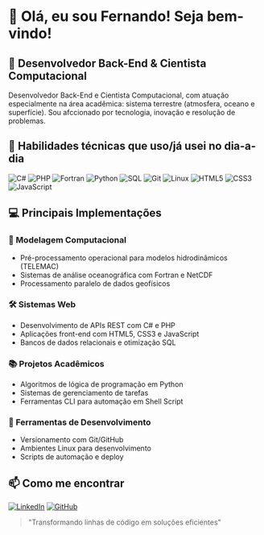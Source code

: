# 👋 Olá, eu sou Fernando! Seja bem-vindo!

## 🚀 Desenvolvedor Back-End & Cientista Computacional

Desenvolvedor Back-End e Cientista Computacional, com atuação especialmente na área acadêmica: sistema terrestre (atmosfera, oceano e superfície). Sou afccionado por tecnologia, inovação e resolução de problemas.


## 🚀 Habilidades técnicas que uso/já usei no dia-a-dia

![C#](https://img.shields.io/badge/C%23-239120?style=for-the-badge&logo=c-sharp&logoColor=white)
![PHP](https://img.shields.io/badge/PHP-777BB4?style=for-the-badge&logo=php&logoColor=white)
![Fortran](https://img.shields.io/badge/Fortran-%23734F96.svg?style=for-the-badge&logo=fortran&logoColor=white)
![Python](https://img.shields.io/badge/Python-3776AB?style=for-the-badge&logo=python&logoColor=white)
![SQL](https://img.shields.io/badge/SQL-4479A1?style=for-the-badge&logo=postgresql&logoColor=white)
![Git](https://img.shields.io/badge/Git-F05032?style=for-the-badge&logo=git&logoColor=white)
![Linux](https://img.shields.io/badge/Linux-FCC624?style=for-the-badge&logo=linux&logoColor=black)
![HTML5](https://img.shields.io/badge/HTML5-E34F26?style=for-the-badge&logo=html5&logoColor=white)
![CSS3](https://img.shields.io/badge/CSS3-1572B6?style=for-the-badge&logo=css3&logoColor=white)
![JavaScript](https://img.shields.io/badge/JavaScript-F7DF1E?style=for-the-badge&logo=javascript&logoColor=black)

## 💻 Principais Implementações

### 🌊 Modelagem Computacional
- Pré-processamento operacional para modelos hidrodinâmicos (TELEMAC)
- Sistemas de análise oceanográfica com Fortran e NetCDF
- Processamento paralelo de dados geofísicos

### 🛠️ Sistemas Web
- Desenvolvimento de APIs REST com C# e PHP
- Aplicações front-end com HTML5, CSS3 e JavaScript
- Bancos de dados relacionais e otimização SQL

### 📚 Projetos Acadêmicos
- Algoritmos de lógica de programação em Python
- Sistemas de gerenciamento de tarefas
- Ferramentas CLI para automação em Shell Script

### 🔧 Ferramentas de Desenvolvimento
- Versionamento com Git/GitHub
- Ambientes Linux para desenvolvimento
- Scripts de automação e deploy

## 📫 Como me encontrar

[![LinkedIn](https://img.shields.io/badge/LinkedIn-0077B5?style=for-the-badge&logo=linkedin&logoColor=white)](https://www.linkedin.com/in/fernando-oliveira-612963245/)
[![GitHub](https://img.shields.io/badge/GitHub-100000?style=for-the-badge&logo=github&logoColor=white)](https://github.com/oliveira-fp)

> "Transformando linhas de código em soluções eficientes"
